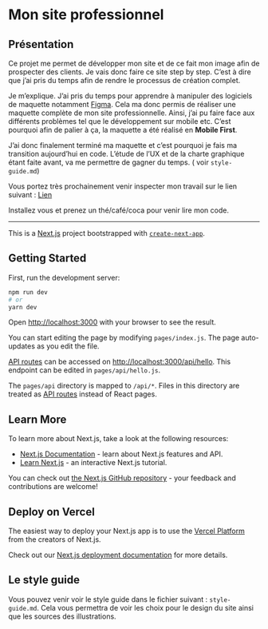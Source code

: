 # Mon site professionnel
## Présentation
Ce projet me permet de développer mon site et de ce fait mon image afin de prospecter des clients. Je vais donc faire ce site step by step. C’est à dire que j’ai pris du temps afin de rendre le processus de création complet.

Je m’explique. J’ai pris du temps pour apprendre à manipuler des logiciels de maquette notamment [Figma](https://www.figma.com/). Cela ma donc permis de réaliser une maquette complète de mon site professionnelle. Ainsi, j’ai pu faire face aux différents problèmes tel que le développement sur mobile etc. C’est pourquoi afin de palier à ça, la maquette a été réalisé en **Mobile First**.

J’ai donc finalement terminé ma maquette et c’est pourquoi je fais ma transition aujourd’hui en code. L’étude de l’UX et de la charte graphique étant faite avant, va me permettre de gagner du temps. ( voir `style-guide.md`)

Vous portez très prochainement venir inspecter mon travail sur le lien suivant : [Lien](https://test-al44pguy9.vercel.app/)

Installez vous et prenez un thé/café/coca pour venir lire mon code.

---

This is a [Next.js](https://nextjs.org/) project bootstrapped with [`create-next-app`](https://github.com/vercel/next.js/tree/canary/packages/create-next-app).

## Getting Started

First, run the development server:

```bash
npm run dev
# or
yarn dev
```

Open [http://localhost:3000](http://localhost:3000) with your browser to see the result.

You can start editing the page by modifying `pages/index.js`. The page auto-updates as you edit the file.

[API routes](https://nextjs.org/docs/api-routes/introduction) can be accessed on [http://localhost:3000/api/hello](http://localhost:3000/api/hello). This endpoint can be edited in `pages/api/hello.js`.

The `pages/api` directory is mapped to `/api/*`. Files in this directory are treated as [API routes](https://nextjs.org/docs/api-routes/introduction) instead of React pages.

## Learn More

To learn more about Next.js, take a look at the following resources:

- [Next.js Documentation](https://nextjs.org/docs) - learn about Next.js features and API.
- [Learn Next.js](https://nextjs.org/learn) - an interactive Next.js tutorial.

You can check out [the Next.js GitHub repository](https://github.com/vercel/next.js/) - your feedback and contributions are welcome!

## Deploy on Vercel

The easiest way to deploy your Next.js app is to use the [Vercel Platform](https://vercel.com/import?utm_medium=default-template&filter=next.js&utm_source=create-next-app&utm_campaign=create-next-app-readme) from the creators of Next.js.

Check out our [Next.js deployment documentation](https://nextjs.org/docs/deployment) for more details.

## Le style guide
Vous pouvez venir voir le style guide dans le fichier suivant : `style-guide.md`. Cela vous permettra de voir les choix pour le design du site ainsi que les sources des illustrations.
